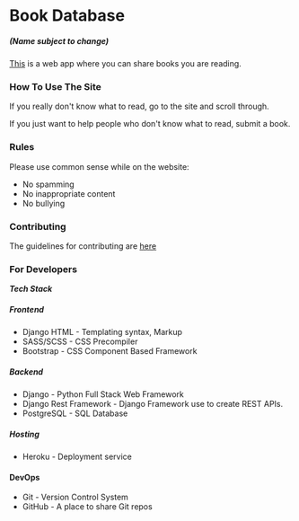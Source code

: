 # Book Database

##### (Name subject to change)

[This](https://glacial-forest-38809.herokuapp.com/) is a web app where you can share books you are reading.

### How To Use The Site

If you really don't know what to read, go to the site and scroll through.

If you just want to help people who don't know what to read, submit a book.

### Rules

Please use common sense while on the website:

-   No spamming
-   No inappropriate content
-   No bullying

### Contributing
The guidelines for contributing are [here](CONTRIBUTING.md)

### For Developers
***Tech Stack*** <br/>
##### Frontend
- Django HTML - Templating syntax, Markup
- SASS/SCSS - CSS Precompiler 
- Bootstrap - CSS Component Based Framework

##### Backend
- Django - Python Full Stack Web Framework
- Django Rest Framework - Django Framework use to create REST APIs.
-  PostgreSQL - SQL Database

##### Hosting
- Heroku - Deployment service

#### DevOps
- Git - Version Control System
- GitHub - A place to share Git repos 
